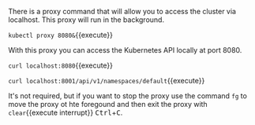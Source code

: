 There is a proxy command that will allow you to access the cluster via localhost. This proxy will run in the background.

`kubectl proxy 8080&`{{execute}}

With this proxy you can access the Kubernetes API locally at port 8080.

`curl localhost:8080`{{execute}}

`curl localhost:8001/api/v1/namespaces/default`{{execute}}

It's not required, but if you want to stop the proxy use the command `fg` to move the proxy ot hte foregound and then exit the proxy with ```clear```{{execute interrupt}} <kbd>Ctrl</kbd>+<kbd>C</kbd>.

